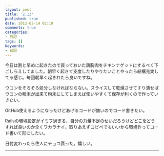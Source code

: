 ```yaml
---
layout: post
title: '2.13'
published: true
date: 2012-02-14 02:19
comments: true
categories:
- 日記
tags: []
keywords:
- 日記
---
```

今日は割と早めに起きたので買っておいた鶏胸肉をチキンナゲットにするべく下ごしらえしてました。朝早く起きて支度したりやりたいことやったら結構充実してる感じ。毎回朝早く起きれたら良いですね。

ウコンをそろそろ処分しなければならない。スライスして乾燥させてすり潰せばウコンの粉末が出来て粉末にしてしまえば使いやすくて保存が利くので作っていきたい。

GitHub使えるようになったけどあげるコードが無いのでコード書きたい。

Railsの環境設定がイミフ過ぎる、自分の力量不足のせいだろうけどどこをどうすれば良いのか全くワカラナイ。取りあえずコピペでもいいから環境作ってコード書いて形にしたい。

日付変わったら住人にチョコ貰った。嬉しい。

---

